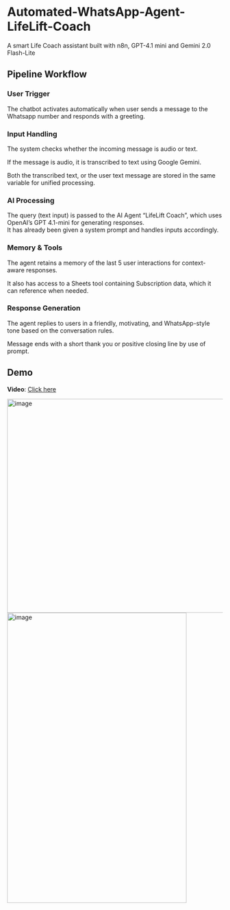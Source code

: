 # Automated-WhatsApp-Agent-LifeLift-Coach
A smart Life Coach assistant built with n8n, GPT-4.1 mini and Gemini 2.0 Flash-Lite
## Pipeline Workflow

### User Trigger
The chatbot activates automatically when user sends a message to the Whatsapp number and responds with a greeting.

### Input Handling
The system checks whether the incoming message is audio or text.

If the message is audio, it is transcribed to text using Google Gemini.

Both the transcribed text, or the user text message are stored in the same variable for unified processing.

### AI Processing
The query (text input) is passed to the AI Agent “LifeLift Coach”, which uses OpenAI’s GPT 4.1-mini for generating responses.  
It has already been given a system prompt and handles inputs accordingly.

### Memory & Tools
The agent retains a memory of the last 5 user interactions for context-aware responses.

It also has access to a Sheets tool containing Subscription data, which it can reference when needed.

### Response Generation
The agent replies to users in a friendly, motivating, and WhatsApp-style tone based on the conversation rules.

Message ends with a short thank you or positive closing line by use of prompt.


## Demo
**Video**: [Click here](https://github.com/user-attachments/assets/d1c8005e-3735-476a-a2ce-50f69a68df73)

<img width="1043" height="499" alt="image" src="https://github.com/user-attachments/assets/c1b484da-c874-408d-92fc-1a16915d18d7" />

<img width="419" height="677" alt="image" src="https://github.com/user-attachments/assets/63f7144e-e325-4175-845c-696345590801" />

